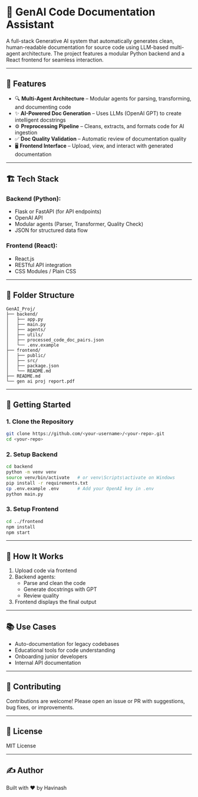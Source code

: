 
# 🧠 GenAI Code Documentation Assistant

A full-stack Generative AI system that automatically generates clean, human-readable documentation for source code using LLM-based multi-agent architecture. The project features a modular Python backend and a React frontend for seamless interaction.

---

## 📌 Features

- 🔍 **Multi-Agent Architecture** – Modular agents for parsing, transforming, and documenting code
- ✨ **AI-Powered Doc Generation** – Uses LLMs (OpenAI GPT) to create intelligent docstrings
- ⚙️ **Preprocessing Pipeline** – Cleans, extracts, and formats code for AI ingestion
- ✅ **Doc Quality Validation** – Automatic review of documentation quality
- 🖥️ **Frontend Interface** – Upload, view, and interact with generated documentation

---

## 🏗️ Tech Stack

### Backend (Python):
- Flask or FastAPI (for API endpoints)
- OpenAI API
- Modular agents (Parser, Transformer, Quality Check)
- JSON for structured data flow

### Frontend (React):
- React.js
- RESTful API integration
- CSS Modules / Plain CSS

---

## 📁 Folder Structure

```
GenAI_Proj/
├── backend/
│   ├── app.py
│   ├── main.py
│   ├── agents/
│   ├── utils/
│   ├── processed_code_doc_pairs.json
│   └── .env.example
├── frontend/
│   ├── public/
│   ├── src/
│   ├── package.json
│   └── README.md
├── README.md
└── gen ai proj report.pdf
```

---

## 🚀 Getting Started

### 1. Clone the Repository

```bash
git clone https://github.com/<your-username>/<your-repo>.git
cd <your-repo>
```

### 2. Setup Backend

```bash
cd backend
python -m venv venv
source venv/bin/activate   # or venv\Scripts\activate on Windows
pip install -r requirements.txt
cp .env.example .env       # Add your OpenAI key in .env
python main.py
```

### 3. Setup Frontend

```bash
cd ../frontend
npm install
npm start
```

---

## 🧪 How It Works

1. Upload code via frontend
2. Backend agents:
   - Parse and clean the code
   - Generate docstrings with GPT
   - Review quality
3. Frontend displays the final output

---

## 📚 Use Cases

- Auto-documentation for legacy codebases
- Educational tools for code understanding
- Onboarding junior developers
- Internal API documentation

---

## 🤝 Contributing

Contributions are welcome! Please open an issue or PR with suggestions, bug fixes, or improvements.

---

## 📄 License

MIT License

---

## ✍️ Author

Built with ❤️ by Havinash
